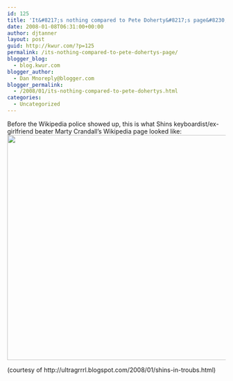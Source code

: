 ```yaml
---
id: 125
title: 'It&#8217;s nothing compared to Pete Doherty&#8217;s page&#8230;'
date: 2008-01-08T06:31:00+00:00
author: djtanner
layout: post
guid: http://kwur.com/?p=125
permalink: /its-nothing-compared-to-pete-dohertys-page/
blogger_blog:
  - blog.kwur.com
blogger_author:
  - Dan Mnoreply@blogger.com
blogger_permalink:
  - /2008/01/its-nothing-compared-to-pete-dohertys.html
categories:
  - Uncategorized
---
```

<div class="pf-content">
  <p>
    Before the Wikipedia police showed up, this is what Shins keyboardist/ex-girlfriend beater Marty Crandall&#8217;s Wikipedia page looked like:<br /><a onblur="try {parent.deselectBloggerImageGracefully();} catch(e) {}" href="http://farm3.static.flickr.com/2412/2169807043_aa8eca5247_o.jpg"><img style="cursor: pointer; width: 791px; height: 518px;" src="http://farm3.static.flickr.com/2412/2169807043_aa8eca5247_o.jpg" alt="" border="0" /></a>
  </p>
  
  <p>
    (courtesy of http://ultragrrrl.blogspot.com/2008/01/shins-in-troubs.html)
  </p>
</div>